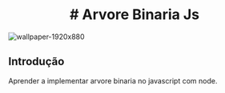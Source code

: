 <h1 align="center"> 
  # Arvore Binaria Js
</h1>

![wallpaper-1920x880](https://www.nodejsera.com/library/assets/img/30-days.png)


## Introdução

Aprender a implementar arvore binaria no javascript com node.
